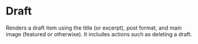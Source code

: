 Draft
=====

Renders a draft item using the title (or excerpt), post format, and main image (featured or otherwise). It includes actions such as deleting a draft.
